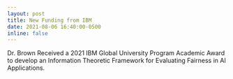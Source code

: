 ```yaml
---
layout: post
title: New Funding from IBM
date: 2021-08-06 16:40:00-0500
inline: false
---
```


Dr. Brown Received a 2021 IBM Global University Program Academic Award to develop
an Information Theoretic Framework for Evaluating Fairness in AI Applications.
